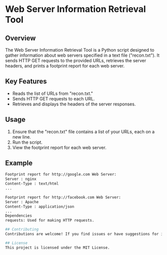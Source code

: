 # Web Server Information Retrieval Tool

## Overview

The Web Server Information Retrieval Tool is a Python script designed to gather information about web servers specified in a text file ("recon.txt"). It sends HTTP GET requests to the provided URLs, retrieves the server headers, and prints a footprint report for each web server.

## Key Features

- Reads the list of URLs from "recon.txt."
- Sends HTTP GET requests to each URL.
- Retrieves and displays the headers of the server responses.

## Usage

1. Ensure that the "recon.txt" file contains a list of your URLs, each on a new line.
2. Run the script.
3. View the footprint report for each web server.

## Example

```bash
Footprint report for http://google.com Web Server:
Server : nginx
Content-Type : text/html
...

Footprint report for http://facebook.com Web Server:
Server : Apache
Content-Type : application/json
...
Dependencies
requests: Used for making HTTP requests.

## Contributing
Contributions are welcome! If you find issues or have suggestions for improvements, please follow the guidelines in the Contributing document.

## License
This project is licensed under the MIT License.
